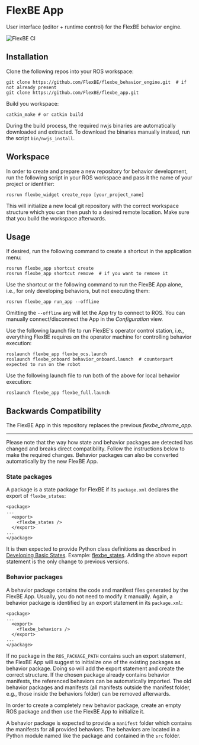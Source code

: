 # FlexBE App

User interface (editor + runtime control) for the FlexBE behavior engine.

![FlexBE CI](https://github.com/FlexBE/flexbe_app/workflows/FlexBE%20CI/badge.svg?branch=noetic)

## Installation

Clone the following repos into your ROS workspace:

    git clone https://github.com/FlexBE/flexbe_behavior_engine.git  # if not already present
    git clone https://github.com/FlexBE/flexbe_app.git

Build you workspace:

    catkin_make # or catkin build

During the build process, the required nwjs binaries are automatically downloaded and extracted.
To download the binaries manually instead, run the script `bin/nwjs_install`.

## Workspace

In order to create and prepare a new repository for behavior development, run the following script in your ROS workspace and pass it the name of your project or identifier:

    rosrun flexbe_widget create_repo [your_project_name]

This will initialize a new local git repository with the correct workspace structure which you can then push to a desired remote location. Make sure that you build the workspace afterwards.

## Usage

If desired, run the following command to create a shortcut in the application menu:

    rosrun flexbe_app shortcut create
    rosrun flexbe_app shortcut remove  # if you want to remove it

Use the shortcut or the following command to run the FlexBE App alone, i.e., for only developing behaviors, but not executing them:

    rosrun flexbe_app run_app --offline

Omitting the `--offline` arg will let the App try to connect to ROS. You can manually connect/disconnect the App in the *Configuration* view.

Use the following launch file to run FlexBE's operator control station, i.e., everything FlexBE requires on the operator machine for controlling behavior execution:

    roslaunch flexbe_app flexbe_ocs.launch
    roslaunch flexbe_onboard behavior_onboard.launch  # counterpart expected to run on the robot

Use the following launch file to run both of the above for local behavior execution:

    roslaunch flexbe_app flexbe_full.launch


## Backwards Compatibility

The FlexBE App in this repository replaces the previous *flexbe_chrome_app*. 

---

Please note that the way how state and behavior packages are detected has changed and breaks direct compatibility.
Follow the instructions below to make the required changes.
Behavior packages can also be converted automatically by the new FlexBE App.

### State packages

A package is a state package for FlexBE if its `package.xml` declares the export of `flexbe_states`:

    <package>
    ...
      <export>
        <flexbe_states />
      </export>
    ...
    </package>

It is then expected to provide Python class definitions as described in [Developing Basic States](http://wiki.ros.org/flexbe/Tutorials/Developing%20Basic%20States). Example: [flexbe_states](https://github.com/FlexBE/flexbe_behavior_engine/tree/feature/flexbe_app/flexbe_states). Adding the above export statement is the only change to previous versions.

### Behavior packages

A behavior package contains the code and manifest files generated by the FlexBE App. Usually, you do not need to modify it manually. Again, a behavior package is identified by an export statement in its `package.xml`:

    <package>
    ...
      <export>
        <flexbe_behaviors />
      </export>
    ...
    </package>

If no package in the `ROS_PACKAGE_PATH` contains such an export statement, the FlexBE App will suggest to initialize one of the existing packages as behavior package. Doing so will add the export statement and create the correct structure. If the chosen package already contains behavior manifests, the referenced behaviors can be automatically imported. The old behavior packages and manifests (all manifests outside the manifest folder, e.g., those inside the behaviors folder) can be removed afterwards.

In order to create a completely new behavior package, create an empty ROS package and then use the FlexBE App to initialize it.

A behavior package is expected to provide a `manifest` folder which contains the manifests for all provided behaviors. The behaviors are located in a Python module named like the package and contained in the `src` folder.
